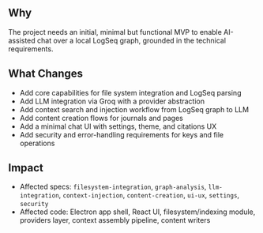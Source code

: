 ## Why
The project needs an initial, minimal but functional MVP to enable AI-assisted chat over a local LogSeq graph, grounded in the technical requirements.

## What Changes
- Add core capabilities for file system integration and LogSeq parsing
- Add LLM integration via Groq with a provider abstraction
- Add context search and injection workflow from LogSeq graph to LLM
- Add content creation flows for journals and pages
- Add a minimal chat UI with settings, theme, and citations UX
- Add security and error-handling requirements for keys and file operations

## Impact
- Affected specs: `filesystem-integration`, `graph-analysis`, `llm-integration`, `context-injection`, `content-creation`, `ui-ux`, `settings`, `security`
- Affected code: Electron app shell, React UI, filesystem/indexing module, providers layer, context assembly pipeline, content writers


